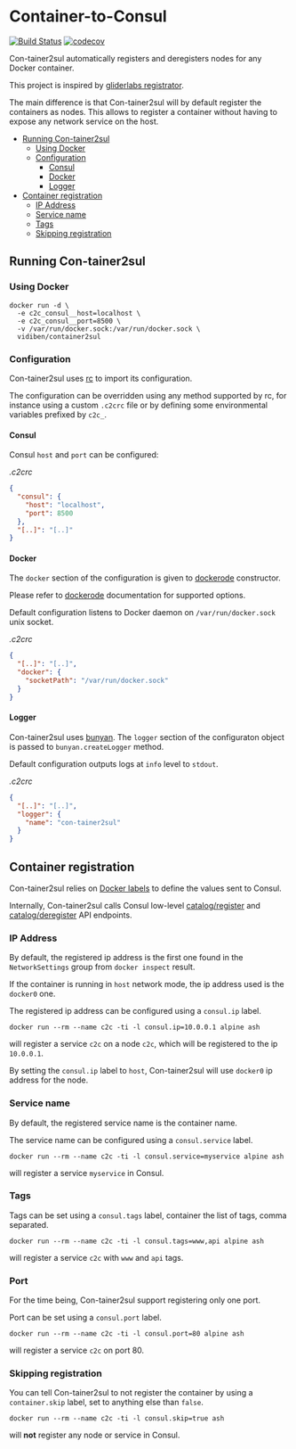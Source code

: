 # Container-to-Consul

[![Build Status](https://travis-ci.org/vidiben/con-tainer2sul.svg?branch=master)](https://travis-ci.org/vidiben/con-tainer2sul) 
[![codecov](https://codecov.io/gh/vidiben/con-tainer2sul/branch/master/graph/badge.svg)](https://codecov.io/gh/vidiben/con-tainer2sul)

Con-tainer2sul automatically registers and deregisters nodes for any Docker container.

This project is inspired by [gliderlabs registrator](https://github.com/gliderlabs/registrator).

The main difference is that Con-tainer2sul will by default register the containers as nodes. This allows to register a container without having to expose any network service on the host.

<!-- toc -->

- [Running Con-tainer2sul](#running-con-tainer2sul)
  * [Using Docker](#using-docker)
  * [Configuration](#configuration)
    + [Consul](#consul)
    + [Docker](#docker)
    + [Logger](#logger)
- [Container registration](#container-registration)
  * [IP Address](#ip-address)
  * [Service name](#service-name)
  * [Tags](#tags)
  * [Skipping registration](#skipping-registration)

<!-- tocstop -->

## Running Con-tainer2sul

### Using Docker

```
docker run -d \
  -e c2c_consul__host=localhost \
  -e c2c_consul__port=8500 \
  -v /var/run/docker.sock:/var/run/docker.sock \
  vidiben/container2sul
```

### Configuration

Con-tainer2sul uses [rc](https://www.npmjs.com/package/rc) to import its configuration.

The configuration can be overridden using any method supported by rc, for instance using a custom `.c2crc` file or by defining some environmental variables prefixed by `c2c_`.

#### Consul

Consul `host` and `port` can be configured:

_.c2crc_
```json
{
  "consul": {
    "host": "localhost",
    "port": 8500
  },
  "[..]": "[..]"
}
```

#### Docker

The `docker` section of the configuration is given to [dockerode](https://github.com/apocas/dockerode) constructor.

Please refer to [dockerode](https://github.com/apocas/dockerode) documentation for supported options.

Default configuration listens to Docker daemon on `/var/run/docker.sock` unix socket.

_.c2crc_
```json
{
  "[..]": "[..]",
  "docker": {
    "socketPath": "/var/run/docker.sock"
  }
}
```

#### Logger

Con-tainer2sul uses [bunyan](https://github.com/trentm/node-bunyan). The `logger` section of the configuraton object is passed to `bunyan.createLogger` method.

Default configuration outputs logs at `info` level to `stdout`.

_.c2crc_
```json
{
  "[..]": "[..]",
  "logger": {
    "name": "con-tainer2sul"
  }
}
```

## Container registration

Con-tainer2sul relies on [Docker labels](https://docs.docker.com/engine/userguide/labels-custom-metadata/) to define the values sent to Consul.

Internally, Con-tainer2sul calls Consul low-level [catalog/register](https://www.consul.io/docs/agent/http/catalog.html#catalog_register) and [catalog/deregister](https://www.consul.io/docs/agent/http/catalog.html#catalog_deregister) API endpoints.

### IP Address

By default, the registered ip address is the first one found in the `NetworkSettings` group from `docker inspect` result.

If the container is running in `host` network mode, the ip address used is the `docker0` one.

The registered ip address can be configured using a `consul.ip` label.

```
docker run --rm --name c2c -ti -l consul.ip=10.0.0.1 alpine ash
```

will register a service `c2c` on a node `c2c`, which will be registered to the ip `10.0.0.1`.

By setting the `consul.ip` label to `host`, Con-tainer2sul will use `docker0` ip address for the node.

### Service name

By default, the registered service name is the container name.

The service name can be configured using a `consul.service` label.

```
docker run --rm --name c2c -ti -l consul.service=myservice alpine ash
```

will register a service `myservice` in Consul.

### Tags

Tags can be set using a `consul.tags` label, container the list of tags, comma separated.

```
docker run --rm --name c2c -ti -l consul.tags=www,api alpine ash
```

will register a service `c2c` with `www` and `api` tags.

### Port

For the time being, Con-tainer2sul support registering only one port.

Port can be set using a `consul.port` label.

```
docker run --rm --name c2c -ti -l consul.port=80 alpine ash
```

will register a service `c2c` on port 80.


### Skipping registration

You can tell Con-tainer2sul to not register the container by using a `container.skip` label, set to anything else than `false`.

```
docker run --rm --name c2c -ti -l consul.skip=true ash
```

will **not** register any node or service in Consul.
